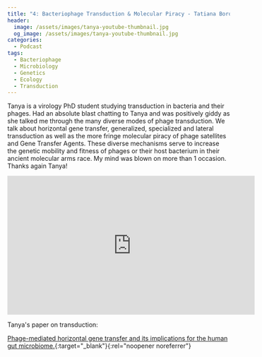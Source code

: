 ```yaml
---
title: "4: Bacteriophage Transduction & Molecular Piracy - Tatiana Borodovich"
header:
  image: /assets/images/tanya-youtube-thumbnail.jpg
  og_image: /assets/images/tanya-youtube-thumbnail.jpg
categories:
  - Podcast
tags:
  - Bacteriophage
  - Microbiology 
  - Genetics
  - Ecology
  - Transduction
---
```


Tanya is a virology PhD student studying transduction in bacteria and their phages. Had an absolute blast chatting to Tanya and was positively giddy as she talked me through the many diverse modes of phage transduction. We talk about horizontal gene transfer, generalized, specialized and lateral transduction as well as the more fringe molecular piracy of phage satellites and Gene Transfer Agents. These diverse mechanisms serve to increase the genetic mobility and fitness of phages or their host bacterium in their ancient molecular arms race. My mind was blown on more than 1 occasion. Thanks again Tanya!

<div id="buzzsprout-player-11509271"></div><script src="https://www.buzzsprout.com/1803691/11509271-3-bacteriophage-transduction-molecular-piracy-tanya-borodovich.js?container_id=buzzsprout-player-11509271&player=small" type="text/javascript" charset="utf-8"></script>

<iframe width="560" height="315" src="https://www.youtube.com/watch?v=YpoLcmC0Xj8" frameborder="0" allow="autoplay; encrypted-media" allowfullscreen></iframe>

Tanya's paper on transduction:

[Phage-mediated horizontal gene transfer and its implications for the human gut microbiome.](https://academic.oup.com/gastro/article/doi/10.1093/gastro/goac012/6567682){:target="_blank"}{:rel="noopener noreferrer"}

